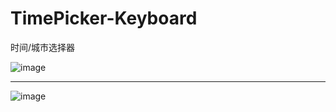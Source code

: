 # TimePicker-Keyboard
时间/城市选择器

![image](https://github.com/kouliang/TimePicker-Keyboard/blob/master/image/1.png)

---

![image](https://github.com/kouliang/TimePicker-Keyboard/blob/master/image/2.png)
